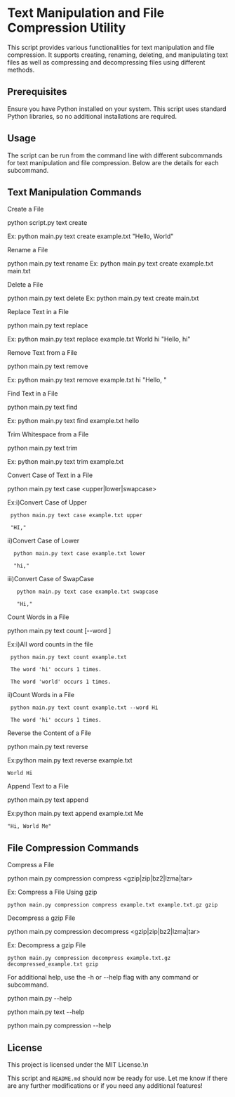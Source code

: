 # Text Manipulation and File Compression Utility

This script provides various functionalities for text manipulation and file compression. It supports creating, renaming, deleting, and manipulating text files as well as compressing and decompressing files using different methods.

## Prerequisites

Ensure you have Python installed on your system. This script uses standard Python libraries, so no additional installations are required.

## Usage

The script can be run from the command line with different subcommands for text manipulation and file compression. Below are the details for each subcommand.

## Text Manipulation Commands

Create a File

 python script.py text create <file> <text>

Ex:
    python main.py text create example.txt "Hello, World"

Rename a File

python main.py text rename <file> <renamefile>
Ex:
   python main.py text create example.txt main.txt

Delete a File

python main.py text delete <file>
Ex: 
   python main.py text create main.txt

Replace Text in a File

python main.py text replace <file> <find> <replace>

Ex:
   python main.py text replace example.txt World hi
   "Hello, hi"

Remove Text from a File

python main.py text remove <file> <find>

Ex:
   python main.py text remove example.txt  hi
   "Hello, "

Find Text in a File

python main.py text find <file> <find>

Ex:
   python main.py text find  example.txt hello

Trim Whitespace from a File

python main.py text trim <file>

Ex:
   python main.py text trim example.txt

Convert Case of Text in a File

python main.py text case <file> <upper|lower|swapcase>

Ex:i)Convert Case of Upper

     python main.py text case example.txt upper
     
     "HI,"
     
   ii)Convert Case of Lower
   
      python main.py text case example.txt lower
      
      "hi,"
   iii)Convert Case of SwapCase
   
       python main.py text case example.txt swapcase
       
       "Hi,"

Count Words in a File

python main.py text count <file> [--word <word>]

Ex:i)All word counts in the file

     python main.py text count example.txt
     
     The word 'hi' occurs 1 times.
     
     The word 'world' occurs 1 times.
     
   ii)Count Words in a File
   
     python main.py text count example.txt --word Hi
     
     The word 'hi' occurs 1 times.

Reverse the Content of a File

python main.py text reverse <file>

Ex:python main.py text reverse example.txt

    World Hi

Append Text to a File

python main.py text append <file> <append>

Ex:python main.py text append example.txt Me

    "Hi, World Me"

## File Compression Commands
Compress a File

python main.py compression compress <file> <output> <gzip|zip|bz2|lzma|tar>

Ex: Compress a File Using gzip

    python main.py compression compress example.txt example.txt.gz gzip

Decompress a gzip File

python main.py compression decompress <file> <output> <gzip|zip|bz2|lzma|tar>

Ex: Decompress a gzip File

    python main.py compression decompress example.txt.gz decompressed_example.txt gzip

For additional help, use the -h or --help flag with any command or subcommand.

python main.py --help

python main.py text --help

python main.py compression --help

## License

This project is licensed under the MIT License.\n

This script and `README.md` should now be ready for use. Let me know if there are any further modifications or if you need any additional features!




